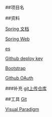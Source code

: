 ##项目名


##资料

[Spring 文档](https://spring.io/guides)

[Spring Web](https://spring.io/guides/gs/serving-web-content/)

[es](https://elasticsearch.cn/) 

[Github deploy key](https://developer.github.com/v3/guides/managing-deploy-keys/#deploy-keys) 

[Bootstrap](https://v3.bootcss.com/) 

[Github OAuth](https://developer.github.com/apps/building-oauth-apps/creating-an-oauth-app/) 

###补充
[git上传仓库](https://www.cnblogs.com/presleyren/p/11715218.html)



##工具
[Git](https://github.com/529659435/community)

[Visual Paradigm](https://www.visual-paradigm.com/cn/)